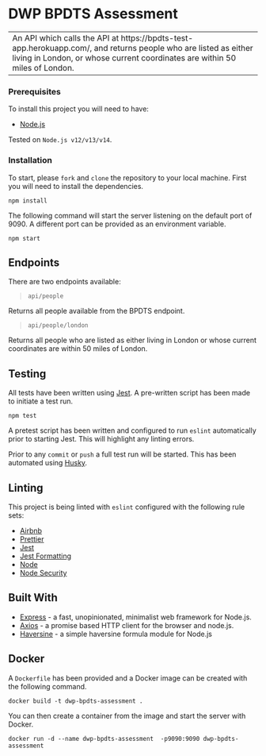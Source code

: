# DWP BPDTS Assessment

<table>
<tr>
<td>
An API which calls the API at https://bpdts-test-app.herokuapp.com/, and returns people who are listed as either living in London, or whose current coordinates are within 50 miles of London.
</td>
</tr>
</table>

### Prerequisites

To install this project you will need to have:

- [Node.js](https://nodejs.org)

Tested on `Node.js v12/v13/v14`.

### Installation

To start, please `fork` and `clone` the repository to your local machine. First you will need to install the dependencies.

```
npm install
```

The following command will start the server listening on the default port of 9090. A different port can be provided as an environment variable.

```
npm start
```

## Endpoints

There are two endpoints available:

> `api/people`

Returns all people available from the BPDTS endpoint.

> `api/people/london`

Returns all people who are listed as either living in London or whose current coordinates are within 50 miles of London.

## Testing

All tests have been written using [Jest](https://jestjs.io). A pre-written script has been made to initiate a test run.

```
npm test
```

A pretest script has been written and configured to run `eslint` automatically prior to starting Jest. This will highlight any linting errors.

Prior to any `commit` or `push` a full test run will be started. This has been automated using [Husky](https://github.com/typicode/husky).

## Linting

This project is being linted with `eslint` configured with the following rule sets:

- [Airbnb](https://github.com/airbnb/javascript/tree/master/packages/eslint-config-airbnb)
- [Prettier](https://github.com/prettier/eslint-config-prettier)
- [Jest](https://github.com/jest-community/eslint-plugin-jest)
- [Jest Formatting](https://github.com/dangreenisrael/eslint-plugin-jest-formatting)
- [Node](https://github.com/mysticatea/eslint-plugin-node)
- [Node Security](https://github.com/nodesecurity/eslint-plugin-security)

## Built With

- [Express](http://expressjs.com) - a fast, unopinionated, minimalist web framework for Node.js.
- [Axios](https://github.com/axios/axios) - a promise based HTTP client for the browser and node.js.
- [Haversine](https://github.com/njj/haversine#readme) -
  a simple haversine formula module for Node.js

## Docker

A `Dockerfile` has been provided and a Docker image can be created with the following command.

```
docker build -t dwp-bpdts-assessment .
```

You can then create a container from the image and start the server with Docker.

```
docker run -d --name dwp-bpdts-assessment  -p9090:9090 dwp-bpdts-assessment
```
